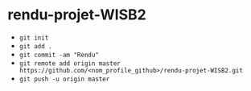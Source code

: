 # rendu-projet-WISB2

- `git init`
- `git add .`
- `git commit -am "Rendu"`
- `git remote add origin master https://github.com/<nom_profile_github>/rendu-projet-WISB2.git`
- `git push -u origin master`

